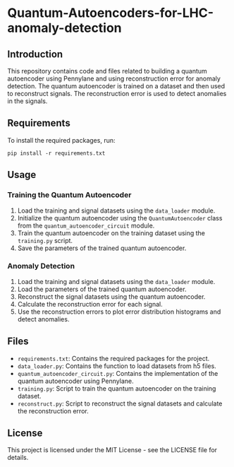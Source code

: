 # Quantum-Autoencoders-for-LHC-anomaly-detection

## Introduction

This repository contains code and files related to building a quantum autoencoder using Pennylane and using reconstruction error for anomaly detection. The quantum autoencoder is trained on a dataset and then used to reconstruct signals. The reconstruction error is used to detect anomalies in the signals.

## Requirements

To install the required packages, run:
```
pip install -r requirements.txt
```

## Usage

### Training the Quantum Autoencoder

1. Load the training and signal datasets using the `data_loader` module.
2. Initialize the quantum autoencoder using the `QuantumAutoencoder` class from the `quantum_autoencoder_circuit` module.
3. Train the quantum autoencoder on the training dataset using the `training.py` script.
4. Save the parameters of the trained quantum autoencoder.

### Anomaly Detection

1. Load the training and signal datasets using the `data_loader` module.
2. Load the parameters of the trained quantum autoencoder.
3. Reconstruct the signal datasets using the quantum autoencoder.
4. Calculate the reconstruction error for each signal.
5. Use the reconstruction errors to plot error distribution histograms and detect anomalies.

## Files

- `requirements.txt`: Contains the required packages for the project.
- `data_loader.py`: Contains the function to load datasets from h5 files.
- `quantum_autoencoder_circuit.py`: Contains the implementation of the quantum autoencoder using Pennylane.
- `training.py`: Script to train the quantum autoencoder on the training dataset.
- `reconstruct.py`: Script to reconstruct the signal datasets and calculate the reconstruction error.

## License

This project is licensed under the MIT License - see the LICENSE file for details.
